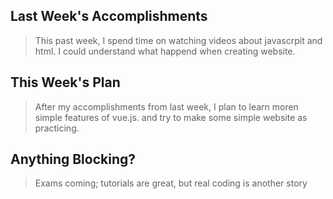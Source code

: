 ## Last Week's Accomplishments

> This past week, I spend time on watching videos about javascrpit and html.
> I could understand what happend when creating website.

## This Week's Plan

> After my accomplishments from last week, I plan to learn moren simple features of vue.js. 
> and try to make some simple website as practicing.

## Anything Blocking?

> Exams coming; tutorials are great, but real coding is another story
